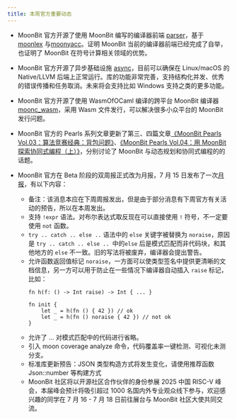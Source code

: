 ```yaml
---
title: 本周官方重要动态
---
```


- MoonBit 官方开源了使用 MoonBit 编写的编译器前端 [parser](https://github.com/moonbitlang/parser)，基于 [moonlex](https://github.com/moonbitlang/moonlex) 与[moonyacc](https://github.com/moonbitlang/moonyacc)。证明 MoonBit 当前的编译器前端已经完成了自举，也证明了 MoonBit 在符号计算相关领域的优势。
- MoonBit 官方开源了异步基础设施 [async](https://github.com/moonbitlang/async)，目前可以确保在 Linux/macOS 的 Native/LLVM 后端上正常运行。库的功能非常完善，支持结构化并发、优秀的错误传播和任务取消。未来将会支持比如 Windows 支持之类的更多功能。
- MoonBit 官方开源了使用 WasmOfOCaml 编译的跨平台 MoonBit 编译器 [moonc_wasm](https://github.com/moonbitlang/moonc_wasm)，采用 Wasm 文件发行，可以解决很多小众平台的 MoonBit 发行问题。
- MoonBit 官方的 Pearls 系列文章更新了第三、四篇文章[《MoonBit Pearls Vol.03：算法竞赛经典：背包问题》](https://mp.weixin.qq.com/s/9bey04RiYhvTj2x8ZD268Q)、[《MoonBit Pearls Vol.04：用 MoonBit 探索协同式编程（上）》](https://mp.weixin.qq.com/s/Uc6uZuIIbOapOaVyZZ1ong)，分别讨论了 MoonBit 与动态规划和协同式编程的的话题。
- MoonBit 官方在 Beta 阶段的双周报正式改为月报，7 月 15 日发布了一次[月报](https://mp.weixin.qq.com/s/253cG9u57B1B0LVavgE2zQ)，有以下内容：

  - 备注：该消息本应在下周周报发出，但是由于部分消息有下周官方有关活动的预告，所以在本周发出。
  - 支持 `!expr` 语法。对布尔表达式取反现在可以直接使用 `!` 符号，不一定要使用 `not` 函数。
  - `try .. catch .. else ..` 语法中的 `else` 关键字被替换为 `noraise`，原因是 `try .. catch .. else .. `中的`else` 后是模式匹配而非代码块，和其他地方的 `else` 不一致。旧的写法将被废弃，编译器会提出警告。
  - 允许函数返回值标记 `noraise`，一方面可以使类型签名中提供更清晰的文档信息，另一方可以用于防止在一些情况下编译器自动插入 `raise` 标记，比如：
    ```mbt
    fn h(f: () -> Int raise) -> Int { ... }

    fn init {
        let _ = h(fn () { 42 }) // ok
        let _ = h(fn () noraise { 42 }) // not ok
    }
    ```
  - 允许了 ... 对模式匹配中的代码进行省略。
  - 引入 moon coverage analyze 命令，代码覆盖率一键检测、可视化未测分支。
  - 标准库更新预告：JSON 类型构造方式将发生变化，请使用推荐函数 Json::number 等构建方式
  - MoonBit 社区将以开源社区合作伙伴的身份参展 2025 中国 RISC-V 峰会，本届峰会预计将吸引超过 1000 名国内外专业观众线下参与，欢迎感兴趣的同学在 7 月 16 - 7 月 18 日前往展台与 MoonBit 社区大使共同交流。

